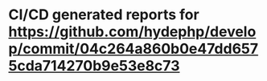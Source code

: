 # CI/CD generated reports for https://github.com/hydephp/develop/commit/04c264a860b0e47dd6575cda714270b9e53e8c73
